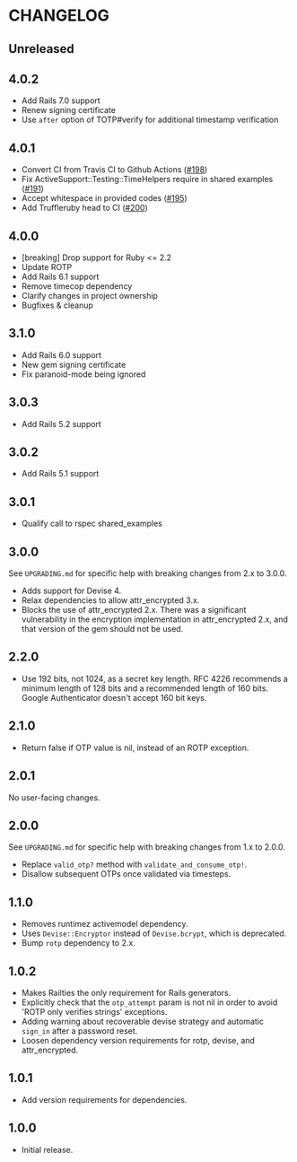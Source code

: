 # CHANGELOG

## Unreleased

## 4.0.2
- Add Rails 7.0 support
- Renew signing certificate
- Use `after` option of TOTP#verify for additional timestamp verification

## 4.0.1
- Convert CI from Travis CI to Github Actions ([#198](https://github.com/tinfoil/devise-two-factor/pull/198))
- Fix ActiveSupport::Testing::TimeHelpers require in shared examples ([#191](https://github.com/tinfoil/devise-two-factor/pull/191))
- Accept whitespace in provided codes ([#195](https://github.com/tinfoil/devise-two-factor/pull/195))
- Add Truffleruby head to CI ([#200](https://github.com/tinfoil/devise-two-factor/pull/200))

## 4.0.0
- [breaking] Drop support for Ruby <= 2.2
- Update ROTP
- Add Rails 6.1 support
- Remove timecop dependency
- Clarify changes in project ownership
- Bugfixes & cleanup

## 3.1.0
- Add Rails 6.0 support
- New gem signing certificate
- Fix paranoid-mode being ignored

## 3.0.3
- Add Rails 5.2 support

## 3.0.2
- Add Rails 5.1 support

## 3.0.1
- Qualify call to rspec shared_examples

## 3.0.0
See `UPGRADING.md` for specific help with breaking changes from 2.x to 3.0.0.

- Adds support for Devise 4.
- Relax dependencies to allow attr_encrypted 3.x.
- Blocks the use of attr_encrypted 2.x. There was a significant vulnerability in the encryption implementation in attr_encrypted 2.x, and that version of the gem should not be used.

## 2.2.0
- Use 192 bits, not 1024, as a secret key length. RFC 4226 recommends a minimum length of 128 bits and a recommended length of 160 bits. Google Authenticator doesn't accept 160 bit keys.

## 2.1.0
- Return false if OTP value is nil, instead of an ROTP exception.

## 2.0.1
No user-facing changes.

## 2.0.0
See `UPGRADING.md` for specific help with breaking changes from 1.x to 2.0.0.

- Replace `valid_otp?` method with `validate_and_consume_otp!`.
- Disallow subsequent OTPs once validated via timesteps.

## 1.1.0
- Removes runtimez activemodel dependency.
- Uses `Devise::Encryptor` instead of `Devise.bcrypt`, which is deprecated.
- Bump `rotp` dependency to 2.x.

## 1.0.2
- Makes Railties the only requirement for Rails generators.
- Explicitly check that the `otp_attempt` param is not nil in order to avoid 'ROTP only verifies strings' exceptions.
- Adding warning about recoverable devise strategy and automatic `sign_in` after a password reset.
- Loosen dependency version requirements for rotp, devise, and attr_encrypted.

## 1.0.1
- Add version requirements for dependencies.

## 1.0.0
- Initial release.
